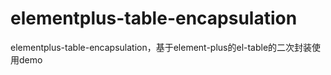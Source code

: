# elementplus-table-encapsulation
elementplus-table-encapsulation，基于element-plus的el-table的二次封装使用demo
